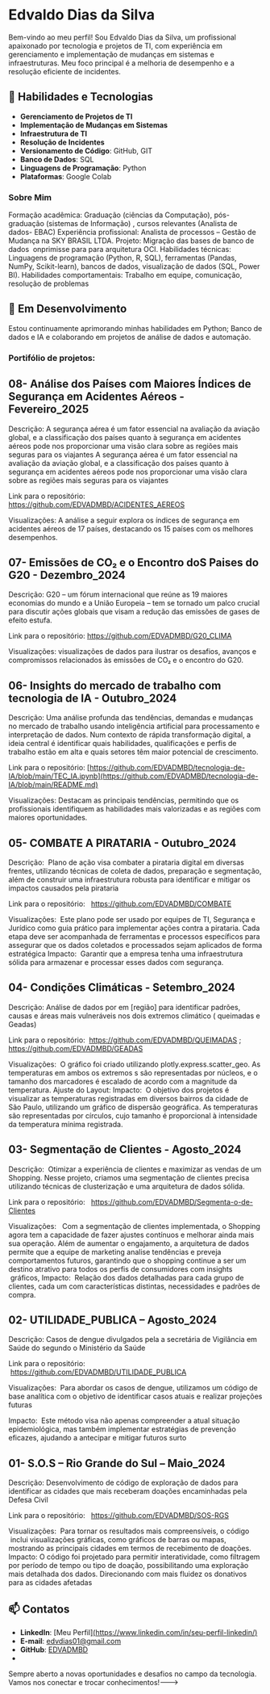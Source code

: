 # Edvaldo Dias da Silva

Bem-vindo ao meu perfil! Sou Edvaldo Dias da Silva, um profissional apaixonado por tecnologia e projetos de TI, com experiência em gerenciamento e implementação de mudanças em sistemas e infraestruturas. Meu foco principal é a melhoria de desempenho e a resolução eficiente de incidentes.

## 🚀 Habilidades e Tecnologias

- **Gerenciamento de Projetos de TI**
- **Implementação de Mudanças em Sistemas**
- **Infraestrutura de TI**
- **Resolução de Incidentes**
- **Versionamento de Código**: GitHub, GIT
- **Banco de Dados**: SQL
- **Linguagens de Programação**: Python
- **Plataformas**: Google Colab

### Sobre Mim
Formação      acadêmica: Graduação (ciências da Computação), pós-graduação (sistemas      de Informação) , cursos relevantes (Analista de dados- EBAC)
Experiência      profissional: Analista de      processos – Gestão de Mudança na SKY BRASIL LTDA. Projeto: Migração das bases de banco de dados  onprimisse para para arquitetura OCI.
Habilidades      técnicas: Linguagens de programação (Python, R, SQL), ferramentas      (Pandas, NumPy, Scikit-learn), bancos de dados, visualização de dados (SQL,      Power BI).
Habilidades comportamentais: Trabalho em equipe, comunicação, resolução de problemas



## 🌱 Em Desenvolvimento

Estou continuamente aprimorando minhas habilidades em Python; Banco de dados e IA e colaborando em projetos de análise de dados e automação.

### Portifólio de projetos: 

## 08- Análise dos Países com Maiores Índices de Segurança em Acidentes Aéreos - Fevereiro_2025
Descrição: A segurança aérea é um fator essencial na avaliação da aviação global, e a classificação dos países quanto à segurança em acidentes aéreos pode nos proporcionar uma visão clara sobre as regiões mais seguras para os viajantes
A segurança aérea é um fator essencial na avaliação da aviação global, e a classificação dos países quanto à segurança em acidentes aéreos pode nos proporcionar uma visão clara sobre as regiões mais seguras para os viajantes

Link para o repositório:
https://github.com/EDVADMBD/ACIDENTES_AEREOS

Visualizações: A análise a seguir explora os índices de segurança em acidentes aéreos de 17 países, destacando os 15 países com os melhores desempenhos.

## 07- Emissões de CO₂ e o Encontro doS Paises do G20 - Dezembro_2024
Descrição: G20 – um fórum internacional que reúne as 19 maiores economias do mundo e a União Europeia – tem se tornado um palco crucial para discutir ações globais que visam a redução das emissões de gases de efeito estufa.

Link para o repositório: https://github.com/EDVADMBD/G20_CLIMA

Visualizações: visualizações de dados para ilustrar os desafios, avanços e compromissos relacionados às emissões de CO₂ e o encontro do G20. 

## 06- Insights do mercado de trabalho com tecnologia de IA - Outubro_2024
Descrição:  Uma análise profunda das tendências, demandas e mudanças no mercado de trabalho usando inteligência artificial para processamento e interpretação de dados. Num contexto de rápida transformação digital, a ideia central é identificar quais habilidades, qualificações e perfis de trabalho estão em alta e quais setores têm maior potencial de crescimento.

Link para o repositório: [https://github.com/EDVADMBD/tecnologia-de-IA/blob/main/TEC_IA.ipynb](https://github.com/EDVADMBD/tecnologia-de-IA/blob/main/README.md)

Visualizações: Destacam as principais tendências, permitindo que os profissionais identifiquem as habilidades mais valorizadas e as regiões com maiores oportunidades.

## 05- COMBATE A PIRATARIA - Outubro_2024
Descrição:  Plano de ação visa combater a pirataria digital em diversas frentes, utilizando técnicas de coleta de dados, preparação e segmentação, além de construir uma infraestrutura robusta para identificar e mitigar os impactos causados pela pirataria

Link para o repositório:   https://github.com/EDVADMBD/COMBATE

Visualizações:  Este plano pode ser usado por equipes de TI, Segurança e Jurídico como guia prático para implementar ações contra a pirataria. Cada etapa deve ser acompanhada de ferramentas e processos específicos para assegurar que os dados coletados e processados sejam aplicados de forma estratégica
Impacto:  Garantir que a empresa tenha uma infraestrutura sólida para armazenar e processar esses dados com segurança.

## 04- Condições Climáticas - Setembro_2024
Descrição: Análise de dados por em [região] para identificar padrões, causas e áreas mais vulneráveis nos dois extremos climático ( queimadas e Geadas)

Link para o repositório:  https://github.com/EDVADMBD/QUEIMADAS ; https://github.com/EDVADMBD/GEADAS

Visualizações:  O gráfico foi criado utilizando plotly.express.scatter_geo. As temperaturas em ambos os extremos s são representadas por núcleos, e o tamanho dos marcadores é escalado de acordo com a magnitude da temperatura. Ajuste do Layout:
Impacto:  O objetivo dos projetos é visualizar as temperaturas registradas em diversos bairros da cidade de São Paulo, utilizando um gráfico de dispersão geográfica. As temperaturas são representadas por círculos, cujo tamanho é proporcional à intensidade da temperatura mínima registrada.

## 03- Segmentação de Clientes - Agosto_2024
Descrição:  Otimizar a experiência de clientes e maximizar as vendas de um Shopping. Nesse projeto, criamos uma segmentação de clientes precisa utilizando técnicas de clusterização e uma arquitetura de dados sólida.

Link para o repositório:   https://github.com/EDVADMBD/Segmenta-o-de-Clientes

Visualizações:   Com a segmentação de clientes implementada, o Shopping agora tem a capacidade de fazer ajustes contínuos e melhorar ainda mais sua operação. Além de aumentar o engajamento, a arquitetura de dados permite que a equipe de marketing analise tendências e preveja comportamentos futuros, garantindo que o shopping continue a ser um destino atrativo para todos os perfis de consumidores com insights  gráficos,
Impacto:  Relação dos dados detalhadas para cada grupo de clientes, cada um com características distintas, necessidades e padrões de compra.

## 02- UTILIDADE_PUBLICA – Agosto_2024
Descrição: Casos de dengue divulgados pela a secretária de Vigilância em Saúde do segundo o Ministério da Saúde

Link para o repositório:  https://github.com/EDVADMBD/UTILIDADE_PUBLICA

Visualizações:  Para abordar os casos de dengue, utilizamos um código de base analítica com o objetivo de identificar casos atuais e realizar projeções futuras

Impacto:  Este método visa não apenas compreender a atual situação epidemiológica, mas também implementar estratégias de prevenção eficazes, ajudando a antecipar e mitigar futuros surto


 ## 01- S.O.S – Rio Grande do Sul – Maio_2024
Descrição: Desenvolvimento de código de exploração de dados para identificar as cidades que mais receberam doações encaminhadas pela Defesa Civil

Link para o repositório:   https://github.com/EDVADMBD/SOS-RGS

Visualizações:  Para tornar os resultados mais compreensíveis, o código  inclui visualizações gráficas, como gráficos de barras ou mapas, mostrando as principais cidades em 
termos de recebimento de doações.
Impacto: O código foi projetado para permitir interatividade, como filtragem por período de tempo ou tipo de doação, possibilitando uma exploração mais detalhada dos dados.  Direcionando com mais fluidez os donativos para as cidades afetadas












## 📫 Contatos

- **LinkedIn**: [Meu Perfil][(https://www.linkedin.com/in/seu-perfil-linkedin/)](https://www.linkedin.com/in/edvaldo-dias-da-silva-5b763423/)
- **E-mail**: edvdias01@gmail.com
- **GitHub**: [EDVADMBD](https://github.com/EDVADMBD)
-

Sempre aberto a novas oportunidades e desafios no campo da tecnologia. Vamos nos conectar e trocar conhecimentos!--->

